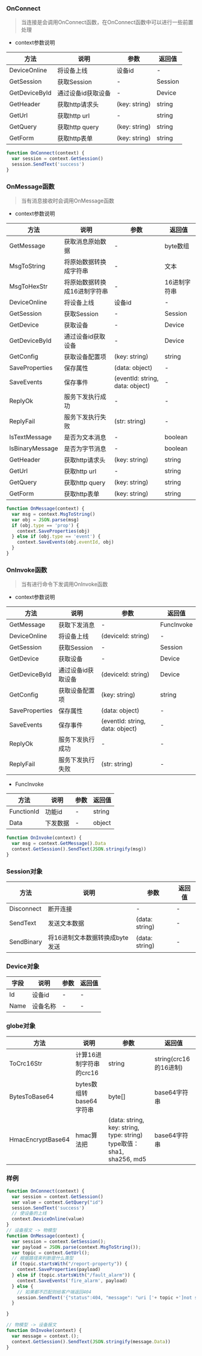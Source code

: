 ### OnConnect
> 当连接是会调用OnConnect函数，在OnConnect函数中可以进行一些前置处理
- context参数说明

| 方法 | 说明 | 参数 | 返回值 |
| --- | --- | ---- | ---- |
| DeviceOnline | 将设备上线 | 设备id | - |
| GetSession | 获取Session | - | Session |
| GetDeviceById | 通过设备id获取设备 | - | Device |
| GetHeader | 获取http请求头 | (key: string) | string |
| GetUrl | 获取http url | - | string |
| GetQuery | 获取http query | (key: string) | string |
| GetForm | 获取http表单 | (key: string) | string |

```javascript
function OnConnect(context) {
  var session = context.GetSession()
  session.SendText('success')
}
```

### OnMessage函数
> 当有消息接收时会调用OnMessage函数
- context参数说明

| 方法 | 说明 | 参数 | 返回值 |
| --- | --- | ---- | ---- |
| GetMessage | 获取消息原始数据 | - | byte数组 |
| MsgToString | 将原始数据转换成字符串 | - | 文本 |
| MsgToHexStr | 将原始数据转换成16进制字符串 | - | 16进制字符串 |
| DeviceOnline | 将设备上线 | 设备id | - |
| GetSession | 获取Session | - | Session |
| GetDevice | 获取设备 | - | Device |
| GetDeviceById | 通过设备id获取设备 | - | Device |
| GetConfig | 获取设备配置项 | (key: string) | string |
| SaveProperties | 保存属性 | (data: object) | - |
| SaveEvents | 保存事件 | (eventId: string, data: object) | - |
| ReplyOk | 服务下发执行成功 | - | - |
| ReplyFail | 服务下发执行失败 | (str: string) | - |
| IsTextMessage | 是否为文本消息 | - | boolean |
| IsBinaryMessage | 是否为字节消息 | - | boolean |
| GetHeader | 获取http请求头 | (key: string) | string |
| GetUrl | 获取http url | - | string |
| GetQuery | 获取http query | (key: string) | string |
| GetForm | 获取http表单 | (key: string) | string |

```javascript
function OnMessage(context) {
  var msg = context.MsgToString()
  var obj = JSON.parse(msg)
  if (obj.type == 'prop') {
    context.SaveProperties(obj)
  } else if (obj.type == 'event') {
    context.SaveEvents(obj.eventId, obj)
  }
}
```

### OnInvoke函数
> 当有进行命令下发调用OnInvoke函数
- context参数说明

| 方法 | 说明 | 参数 | 返回值 |
| --- | --- | ---- | ---- |
| GetMessage | 获取下发消息 | - | FuncInvoke |
| DeviceOnline | 将设备上线 | (deviceId: string) | - |
| GetSession | 获取Session | - | Session |
| GetDevice | 获取设备 | - | Device |
| GetDeviceById | 通过设备id获取设备 | (deviceId: string) | Device |
| GetConfig | 获取设备配置项 | (key: string) | string |
| SaveProperties | 保存属性 | (data: object) | - |
| SaveEvents | 保存事件 | (eventId: string, data: object) | - |
| ReplyOk | 服务下发执行成功 | - | - |
| ReplyFail | 服务下发执行失败 | (str: string) | - |

- FuncInvoke

| 方法 | 说明 | 参数 | 返回值 |
| --- | --- | ---- | ---- |
| FunctionId | 功能id | - | string |
| Data | 下发数据 | - | object |

```javascript
function OnInvoke(context) {
  var msg = context.GetMessage().Data
  context.GetSession().SendText(JSON.stringify(msg))
}
```

### Session对象

| 方法 | 说明 | 参数 | 返回值 |
| --- | --- | ---- | ---- |
| Disconnect | 断开连接 | - | - |
| SendText | 发送文本数据 | (data: string) | - |
| SendBinary | 将16进制文本数据转换成byte发送 | (data: string) | - |

### Device对象

| 字段 | 说明 | 参数 | 返回值 |
| --- | --- | ---- | ---- |
| Id | 设备id | - | - |
| Name | 设备名称 | - | - |

### globe对象

| 方法 | 说明 | 参数 | 返回值 |
| --- | --- | ---- | ---- |
| ToCrc16Str | 计算16进制字符串的crc16 | string | string(crc16的16进制) |
| BytesToBase64 | bytes数组转base64字符串 | byte[] | base64字符串 |
| HmacEncryptBase64 | hmac算法把 | (data: string, key: string, type: string) type取值： sha1, sha256, md5| base64字符串 |

### 样例
```javascript
function OnConnect(context) {
  var session = context.GetSession()
  var value = context.GetQuery("id")
  session.SendText('success')
  // 使设备的上线
  context.DeviceOnline(value)
}
// 设备报文 -> 物模型
function OnMessage(context) {
  var session = context.GetSession();
  var payload = JSON.parse(context.MsgToString());
  var topic = context.GetUrl();
  // 根据路径来判断是什么类型
  if (topic.startsWith("/report-property")) {
    context.SaveProperties(payload)
  } else if (topic.startsWith("/fault_alarm")) {
    context.SaveEvents('fire_alarm', payload)
  } else {
    // 如果都不匹配则给客户端返回404
    session.SendText('{"status":404, "message": "uri ['+ topic +']not support"}')
  }

}

// 物模型 -> 设备报文
function OnInvoke(context) {
  var message = context.();
  context.GetSession().SendText(JSON.stringify(message.Data))
}
```